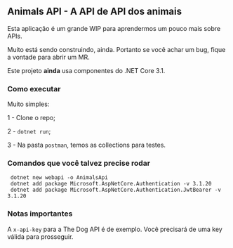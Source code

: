 ## Animals API - A API de API dos animais


Esta aplicação é um grande WIP para aprendermos um pouco mais sobre APIs. 

Muito está sendo construindo, ainda. Portanto se você achar um bug, fique a vontade para abrir um MR.

Este projeto **ainda** usa componentes do .NET Core 3.1.

### Como executar

Muito simples: 

1 - Clone o repo;

2 - `dotnet run`; 

3 - Na pasta `postman`, temos as collections para testes.


### Comandos que você talvez precise rodar

```
 dotnet new webapi -o AnimalsApi
 dotnet add package Microsoft.AspNetCore.Authentication -v 3.1.20
 dotnet add package Microsoft.AspNetCore.Authentication.JwtBearer -v 3.1.20
```

### Notas importantes

A `x-api-key` para a The Dog API é de exemplo. Você precisará de uma key válida para prosseguir.
